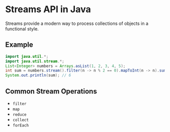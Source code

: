 # Streams API in Java

Streams provide a modern way to process collections of objects in a functional style.

## Example
```java
import java.util.*;
import java.util.stream.*;
List<Integer> numbers = Arrays.asList(1, 2, 3, 4, 5);
int sum = numbers.stream().filter(n -> n % 2 == 0).mapToInt(n -> n).sum();
System.out.println(sum); // 6
```

## Common Stream Operations
- `filter`
- `map`
- `reduce`
- `collect`
- `forEach`
